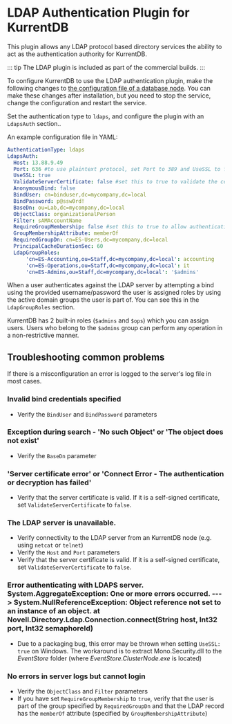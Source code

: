 # LDAP Authentication Plugin for KurrentDB

This plugin allows any LDAP protocol based directory services the ability to act as the authentication authority for KurrentDB.

::: tip
The LDAP plugin is included as part of the commercial builds.
:::

To configure KurrentDB to use the LDAP authentication plugin, make the following changes to [the configuration file of a database node](@server/configuration/README.md). You can make these changes after installation, but you need to stop the service, change the configuration and restart the service.

Set the authentication type to `ldaps`, and configure the plugin with an `LdapsAuth` section..

An example configuration file in YAML:

```yaml
AuthenticationType: ldaps
LdapsAuth:
  Host: 13.88.9.49
  Port: 636 #to use plaintext protocol, set Port to 389 and UseSSL to false 
  UseSSL: true
  ValidateServerCertificate: false #set this to true to validate the certificate chain
  AnonymousBind: false
  BindUser: cn=binduser,dc=mycompany,dc=local
  BindPassword: p@ssw0rd!
  BaseDn: ou=Lab,dc=mycompany,dc=local
  ObjectClass: organizationalPerson
  Filter: sAMAccountName
  RequireGroupMembership: false #set this to true to allow authentication only if the user is a member of the group specified by RequiredGroupDn
  GroupMembershipAttribute: memberOf
  RequiredGroupDn: cn=ES-Users,dc=mycompany,dc=local
  PrincipalCacheDurationSec: 60
  LdapGroupRoles:
      'cn=ES-Accounting,ou=Staff,dc=mycompany,dc=local': accounting
      'cn=ES-Operations,ou=Staff,dc=mycompany,dc=local': it
      'cn=ES-Admins,ou=Staff,dc=mycompany,dc=local': '$admins'
```

When a user authenticates against the LDAP server by attempting a bind using the provided username/password the user is assigned roles by using the active domain groups the user is part of. You can see this in the `LdapGroupRoles` section.

KurrentDB has 2 built-in roles (`$admins` and `$ops`) which you can assign users. Users who belong to the `$admins` group can perform any operation in a non-restrictive manner.

## Troubleshooting common problems

If there is a misconfiguration an error is logged to the server's log file in most cases.

### Invalid bind credentials specified

-   Verify the `BindUser` and `BindPassword` parameters

### Exception during search - 'No such Object' or 'The object does not exist'

-   Verify the `BaseDn` parameter

### 'Server certificate error' or 'Connect Error - The authentication or decryption has failed'

-   Verify that the server certificate is valid. If it is a self-signed certificate, set `ValidateServerCertificate` to `false`.

### The LDAP server is unavailable.

-   Verify connectivity to the LDAP server from an KurrentDB node (e.g. using `netcat` or `telnet`)
-   Verify the `Host` and `Port` parameters
-   Verify that the server certificate is valid. If it is a self-signed certificate, set `ValidateServerCertificate` to `false`.

### Error authenticating with LDAPS server. System.AggregateException: One or more errors occurred. ---> System.NullReferenceException: Object reference not set to an instance of an object. at Novell.Directory.Ldap.Connection.connect(String host, Int32 port, Int32 semaphoreId)

-   Due to a packaging bug, this error may be thrown when setting `UseSSL: true` on Windows. The workaround is to extract Mono.Security.dll to the _EventStore_ folder (where _EventStore.ClusterNode.exe_ is located)

### No errors in server logs but cannot login

-   Verify the `ObjectClass` and `Filter` parameters
-   If you have set `RequireGroupMembership` to `true`, verify that the user is part of the group specified by `RequiredGroupDn` and that the LDAP record has the `memberOf` attribute (specified by `GroupMembershipAttribute`)
